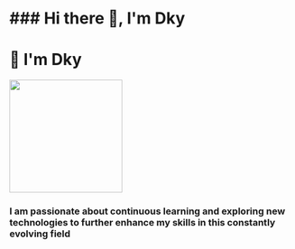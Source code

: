 <h1 aling="center"> ### Hi there 👋, I'm Dky</h1>

<div id="header" aling="center">
  <h1 aling="center">👋 I'm Dky</h1>
  <img src="https://giphy.com/gifs/computador-gu-tecnology-bGgsc5mWoryfgKBx1u" width="200">
  <h3 aling="center">I am passionate about continuous learning and exploring new technologies to further enhance my skills in this constantly evolving field
  </h3>
 <![giphy](https://github.com/dkysuarez/dkysuarez/assets/130209447/2ad142fb-038e-4deb-a708-fd98d53a38f8))>
</div>
